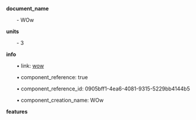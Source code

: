 **document_name**

&emsp;&emsp;- WOw

**units**

&emsp;&emsp;- 3

**info**

&emsp;&emsp;• link: [wow](/data4/\cylinder-0c54d3e2-1fac-4091-9ddd-216e9271f41c\wow-0905bff1-4ea6-4081-9315-5229bb4144b5)

&emsp;&emsp;• component_reference: true

&emsp;&emsp;• component_reference_id: 0905bff1-4ea6-4081-9315-5229bb4144b5

&emsp;&emsp;• component_creation_name: WOw

**features**